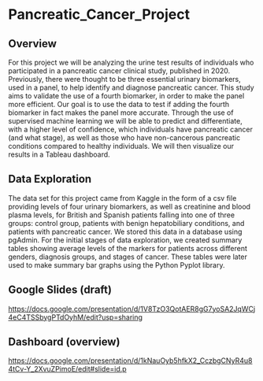 # Pancreatic_Cancer_Project

## Overview

For this project we will be analyzing the urine test results of individuals who participated in a pancreatic cancer clinical study, published in 2020. Previously, there were thought to be three essential urinary biomarkers, used in a panel, to help identify and diagnose pancreatic cancer. This study aims to validate the use of a fourth  biomarker, in order to make the panel more efficient. Our goal is to use the data to test if adding the fourth biomarker in fact makes the panel more accurate. Through the use of supervised machine learning we will be able to predict and differentiate, with a higher level of confidence, which individuals have pancreatic cancer (and what stage), as well as those who have non-cancerous pancreatic conditions compared to healthy individuals. We will then visualize our results in a Tableau dashboard.

## Data Exploration

The data set for this project came from Kaggle in the form of a csv file providing levels of four urinary biomarkers, as well as creatinine and blood plasma levels, for British and Spanish patients falling into one of three groups: control group, patients with benign hepatobiliary conditions, and patients with pancreatic cancer. We stored this data in a database using pgAdmin. For the initial stages of data exploration, we created summary tables showing average levels of the markers for patients across different genders, diagnosis groups, and stages of cancer. These tables were later used to make summary bar graphs using the Python Pyplot library. 

## Google Slides (draft)
https://docs.google.com/presentation/d/1V8TzO3QotAER8gG7yoSA2JqWCj4eC4TSSbygPTdOyhM/edit?usp=sharing

## Dashboard (overview)
https://docs.google.com/presentation/d/1kNauOyb5hfkX2_CczbgCNyR4u84tCv-Y_2XvuZPimoE/edit#slide=id.p
